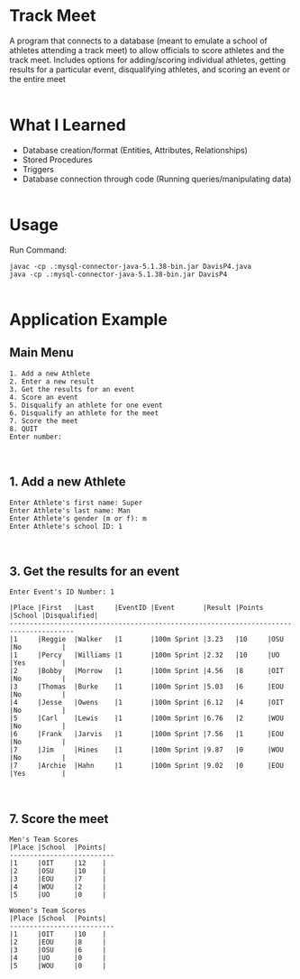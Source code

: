 # Track Meet
A program that connects to a database (meant to emulate a school of athletes attending a track meet) to allow officials to score athletes and the track meet. Includes options for adding/scoring individual athletes, getting results for a particular event, disqualifying athletes, and scoring an event or the entire meet<br><br>


# What I Learned
* Database creation/format (Entities, Attributes, Relationships)<br>
* Stored Procedures<br>
* Triggers<br>
* Database connection through code (Running queries/manipulating data)<br><br>


# Usage
Run Command:<br>

`javac -cp .:mysql-connector-java-5.1.38-bin.jar DavisP4.java`<br>
`java -cp .:mysql-connector-java-5.1.38-bin.jar DavisP4`<br><br>


# Application Example<br>

## Main Menu
```
1. Add a new Athlete
2. Enter a new result
3. Get the results for an event
4. Score an event
5. Disqualify an athlete for one event
6. Disqualify an athlete for the meet
7. Score the meet
8. QUIT
Enter number:
```
<br>



## 1. Add a new Athlete
```
Enter Athlete's first name: Super
Enter Athlete's last name: Man  
Enter Athlete's gender (m or f): m
Enter Athlete's school ID: 1
```
<br>



## 3. Get the results for an event
```
Enter Event's ID Number: 1

|Place |First   |Last     |EventID |Event       |Result |Points |School |Disqualified|
--------------------------------------------------------------------------------------
|1     |Reggie  |Walker   |1       |100m Sprint |3.23   |10     |OSU    |No          |
|1     |Percy   |Williams |1       |100m Sprint |2.32   |10     |UO     |Yes         |
|2     |Bobby   |Morrow   |1       |100m Sprint |4.56   |8      |OIT    |No          |
|3     |Thomas  |Burke    |1       |100m Sprint |5.03   |6      |EOU    |No          |
|4     |Jesse   |Owens    |1       |100m Sprint |6.12   |4      |OIT    |No          |
|5     |Carl    |Lewis    |1       |100m Sprint |6.76   |2      |WOU    |No          |
|6     |Frank   |Jarvis   |1       |100m Sprint |7.56   |1      |EOU    |No          |
|7     |Jim     |Hines    |1       |100m Sprint |9.87   |0      |WOU    |No          |
|7     |Archie  |Hahn     |1       |100m Sprint |9.02   |0      |EOU    |Yes         |

```
<br>



## 7. Score the meet
```
Men's Team Scores
|Place |School  |Points|
--------------------------
|1     |OIT     |12    |
|2     |OSU     |10    |
|3     |EOU     |7     |
|4     |WOU     |2     |
|5     |UO      |0     |

Women's Team Scores
|Place |School  |Points|
--------------------------
|1     |OIT     |10    |
|2     |EOU     |8     |
|3     |OSU     |6     |
|4     |UO      |0     |
|5     |WOU     |0     |

```
<br>
